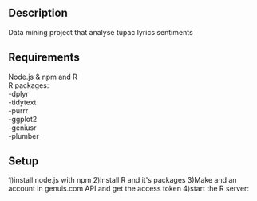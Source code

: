 
## Description
Data mining project that analyse tupac lyrics sentiments 
## Requirements

Node.js & npm and R <br/>
R packages:<br/>
-dplyr <br/>
-tidytext<br/>
-purrr <br/>
-ggplot2 <br/>
-geniusr <br/>
-plumber <br/>

## Setup
1)install node.js with npm 
2)install R and it's packages
3)Make and an account in genuis.com API and get the access token 
4)start the R server:


